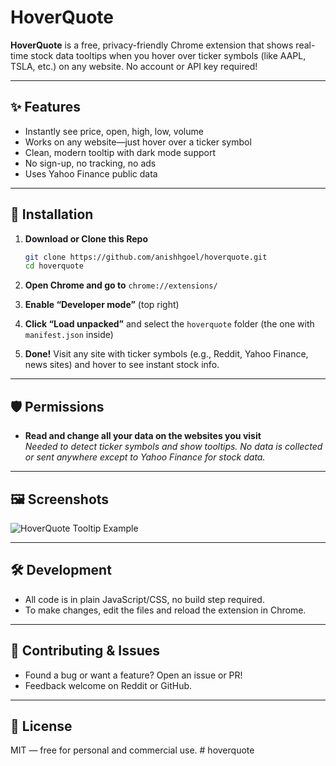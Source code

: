 # HoverQuote

**HoverQuote** is a free, privacy-friendly Chrome extension that shows real-time stock data tooltips when you hover over ticker symbols (like AAPL, TSLA, etc.) on any website. No account or API key required!

---

## ✨ Features

- Instantly see price, open, high, low, volume
- Works on any website—just hover over a ticker symbol
- Clean, modern tooltip with dark mode support
- No sign-up, no tracking, no ads
- Uses Yahoo Finance public data

---

## 🚀 Installation

1. **Download or Clone this Repo**
   ```bash
   git clone https://github.com/anishhgoel/hoverquote.git
   cd hoverquote
   ```

2. **Open Chrome and go to** `chrome://extensions/`

3. **Enable “Developer mode”** (top right)

4. **Click “Load unpacked”** and select the `hoverquote` folder (the one with `manifest.json` inside)

5. **Done!** Visit any site with ticker symbols (e.g., Reddit, Yahoo Finance, news sites) and hover to see instant stock info.

---

## 🛡️ Permissions

- **Read and change all your data on the websites you visit**  
  _Needed to detect ticker symbols and show tooltips. No data is collected or sent anywhere except to Yahoo Finance for stock data._

---

## 🖼️ Screenshots

![HoverQuote Tooltip Example](screenshot.png)

---

## 🛠️ Development

- All code is in plain JavaScript/CSS, no build step required.
- To make changes, edit the files and reload the extension in Chrome.

---

## 📝 Contributing & Issues

- Found a bug or want a feature? Open an issue or PR!
- Feedback welcome on Reddit or GitHub.

---

## 📄 License

MIT — free for personal and commercial use. # hoverquote
